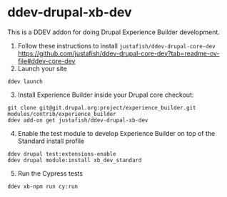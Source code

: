 # ddev-drupal-xb-dev

This is a DDEV addon for doing Drupal Experience Builder development.

1. Follow these instructions to install `justafish/ddev-drupal-core-dev` https://github.com/justafish/ddev-drupal-core-dev?tab=readme-ov-file#ddev-core-dev
2. Launch your site
  ```
  ddev launch
  ```
3. Install Experience Builder
  inside your Drupal core checkout:
  ```
  git clone git@git.drupal.org:project/experience_builder.git modules/contrib/experience_builder
  ddev add-on get justafish/ddev-drupal-xb-dev
  ```
4. Enable the test module to develop Experience Builder on top of the Standard install profile
  ```
  ddev drupal test:extensions-enable
  ddev drupal module:install xb_dev_standard
  ```
5. Run the Cypress tests
  ```
  ddev xb-npm run cy:run
  ```
